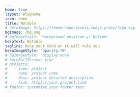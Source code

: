 ```yaml
---
home: true
layout: BlogHome
icon: home
title: Notable
# heroImage: https://theme-hope-assets.vuejs.press/logo.svg
bgImage: /bg.png
# bgImageStyle: 'background-position-y: bottom'
heroText: Notable
tagline: Rule your mind or it will rule you
heroImageStyle: 'opacity:70'
# bgImageStyle: 'display:none'
# heroFullScreen: true
# projects:
#   - icon: project
#     name: project name
#     desc: project detailed description
#     link: https://your.project.link
# footer: customize your footer text
---
```

